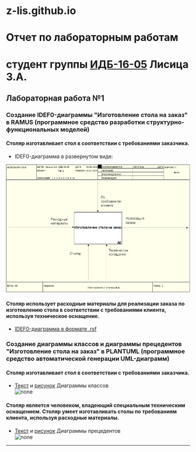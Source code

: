 # z-lis.github.io

# Отчет по лабораторным работам
# студент группы [ИДБ-16-05](https://github.com/stankin/design-2018/wiki/list-idb-16-05) Лисица З.А.

## Лабораторная работа №1

### Создание IDEF0-диаграммы "Изготовление стола на заказ" в RAMUS (программное средство разработки структурно-функциональных моделей)

#### Столяр изготавливает стол в соответствии с требованиями заказчика.

* IDEF0-диаграмма в развернутом виде:

![none](https://github.com/z-lis/z-lis.github.io/blob/master/%D0%BC%D0%BE%D0%B4%D0%B5%D0%BB%D1%8C.PNG)

#### Столяр использует расходные материалы для реализации заказа по изготовлению стола в соответствии с требованиями клиента, используя техническое оснащение.

* [IDEF0-диаграмма в формате .rsf](https://github.com/z-lis/z-lis.github.io/blob/master/furniture.rsf)

### Создание диаграммы классов и диаграммы прецедентов "Изготовление стола на заказ" в PLANTUML (программное средство автоматической генерации UML-диаграмм)

#### Столяр изготавливает стол в соответствии с требованиями заказчика.

* [Текст](https://github.com/z-lis/z-lis.github.io/blob/master/furniture.txt) и [рисунок](http://www.plantuml.com/plantuml/png/JL0xJiD04AspfnYb0eb3X701EkgLRH4hZetMZYWGKc8f89J2BHsV4vZF2aHYd-7DZNWhfqWru_TvRxoJihAkMYuoKyxJ_COwkv0eisKfTsOqjT7ysXNBFBueiiB9rIoj4ZCwTwwu7P1fHWc5XOiJTmpTco5bZ3UjqMEdZQx6OakvPBBW7LutwF2hZzpM-AF62tgk7LfzWWyalC4hrnOxVloGUA2ZaR3IqeOfUERueZNqV59vi8gkXsfgGkYHIquOsvBVaFz6fzjGlYTKyveLtMpKxPdW1RreJSZZ8yIJ24Sts0kZU5LeewizvI_FqZYHA7LHbfX9aiTyrdy0) Диаграммы классов<br>
![none](http://www.plantuml.com/plantuml/png/JL0xJiD04AspfnYb0eb3X701EkgLRH4hZetMZYWGKc8f89J2BHsV4vZF2aHYd-7DZNWhfqWru_TvRxoJihAkMYuoKyxJ_COwkv0eisKfTsOqjT7ysXNBFBueiiB9rIoj4ZCwTwwu7P1fHWc5XOiJTmpTco5bZ3UjqMEdZQx6OakvPBBW7LutwF2hZzpM-AF62tgk7LfzWWyalC4hrnOxVloGUA2ZaR3IqeOfUERueZNqV59vi8gkXsfgGkYHIquOsvBVaFz6fzjGlYTKyveLtMpKxPdW1RreJSZZ8yIJ24Sts0kZU5LeewizvI_FqZYHA7LHbfX9aiTyrdy0)

#### Столяр является человеком, владеющий специальным техническим оснащением. Столяр умеет изготавливать столы по требованиям клиента, используя расходные материалы.

* [Текст](https://github.com/z-lis/z-lis.github.io/blob/master/furniture(p).txt) и [рисунок](http://www.plantuml.com/plantuml/png/fP71IiD048RFtQSOSj93mGSGQUeva9ld9LdRq3GhcmqUhD14HCI3LwzwyHgKK4bCds7cZPowZVJkOSdF_t_xxmoPv5OQMonJaI-Ix4eQkGGPMMtWHeocCbhCZ2wo-5odR5tC4wl4o3T6NpjdcZB2e3QnCeVMxK5VaQj8vkhVZQcwj60rc6Gsjn0dHaKsqPbmyuOd87Fmy1qRx72B7_njlNqOxCCNxAcaYjPqXzyCzAoV1YXqp2jLVBsZPrh_NNV96pPqZpr-qGEh4blc6i0jonvhUkH23h7nnB2oFpoxmK_cgj-vke43AjrRMCEk0HYhiUMpyKG8up4S-SU2pqu6WZSyNR4AHS36weot4XELnVptVW00) Диаграммы прецедентов<br>
![none](http://www.plantuml.com/plantuml/png/fP71IiD048RFtQSOSj93mGSGQUeva9ld9LdRq3GhcmqUhD14HCI3LwzwyHgKK4bCds7cZPowZVJkOSdF_t_xxmoPv5OQMonJaI-Ix4eQkGGPMMtWHeocCbhCZ2wo-5odR5tC4wl4o3T6NpjdcZB2e3QnCeVMxK5VaQj8vkhVZQcwj60rc6Gsjn0dHaKsqPbmyuOd87Fmy1qRx72B7_njlNqOxCCNxAcaYjPqXzyCzAoV1YXqp2jLVBsZPrh_NNV96pPqZpr-qGEh4blc6i0jonvhUkH23h7nnB2oFpoxmK_cgj-vke43AjrRMCEk0HYhiUMpyKG8up4S-SU2pqu6WZSyNR4AHS36weot4XELnVptVW00)
***
